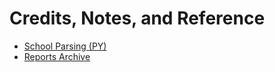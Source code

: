 # Credits, Notes, and Reference

  + [School Parsing (PY)](https://github.com/data-creative/law-schools-py/)
  + [Reports Archive](https://github.com/s2t2/aba-employment-summary-reports-archive/)
